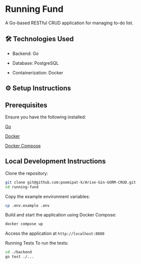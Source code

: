 # Running Fund

A Go-based RESTful CRUD application for managing to-do list.

## 🛠️ Technologies Used

- Backend: Go

- Database: PostgreSQL

- Containerization: Docker

## ⚙️ Setup Instructions

## Prerequisites

Ensure you have the following installed:

[Go](https://go.dev/doc/install)

[Docker](https://docs.docker.com/engine/install/)

[Docker Compose](https://docs.docker.com/compose/install/)

## Local Development Instructions

Clone the repository:

```sh
git clone git@github.com:poomipat-k/Arise-Gin-GORM-CRUD.git
cd running-fund
```

Copy the example environment variables:

```sh
cp .env.example .env
```

Build and start the application using Docker Compose:

```sh
docker compose up
```

Access the application at `http://localhost:8080`

Running Tests
To run the tests:

```sh
cd ./backend
go test ./...
```